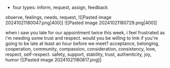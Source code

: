 - four types: inform, request, assign, feedback

observe, feelings, needs, request, 
![[Pasted image 20241021180047.png|400]]
![[Pasted image 20241021180729.png|400]]

when i saw you late for our appointment twice this week, i feel frustrated as i'm needing some trust and respect. would you be willing to lmk if you're going to be late at least an hour before we meet?
acceptance, belonging, cooperation, community, compassion, consideration, consistency, love, respect, self-respect. safety, support, stability, trust, authenticity, joy, humor
![[Pasted image 20241021180817.png]]